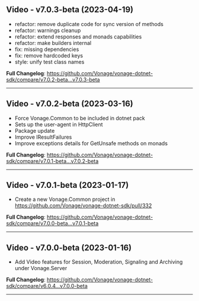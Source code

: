 ## Video - v7.0.3-beta (2023-04-19)

* refactor: remove duplicate code for sync version of methods
* refactor: warnings cleanup
* refactor: extend responses and monads capabilities
* refactor: make builders internal
* fix: missing dependencies
* fix: remove hardcoded keys
* style: unify test class names

**Full Changelog**: https://github.com/Vonage/vonage-dotnet-sdk/compare/v7.0.2-beta...v7.0.3-beta

---

## Video - v7.0.2-beta (2023-03-16)

* Force Vonage.Common to be included in dotnet pack
* Sets up the user-agent in HttpClient
* Package update
* Improve IResultFailures
* Improve exceptions details for GetUnsafe methods on monads

**Full Changelog**: https://github.com/Vonage/vonage-dotnet-sdk/compare/v7.0.1-beta...v7.0.2-beta

---

## Video - v7.0.1-beta (2023-01-17)

* Create a new Vonage.Common project in https://github.com/Vonage/vonage-dotnet-sdk/pull/332

**Full Changelog**: https://github.com/Vonage/vonage-dotnet-sdk/compare/v7.0.0-beta...v7.0.1-beta

---

## Video - v7.0.0-beta (2023-01-16)

* Add Video features for Session, Moderation, Signaling and Archiving under Vonage.Server

**Full Changelog**: https://github.com/Vonage/vonage-dotnet-sdk/compare/v6.0.4...v7.0.0-beta

---
